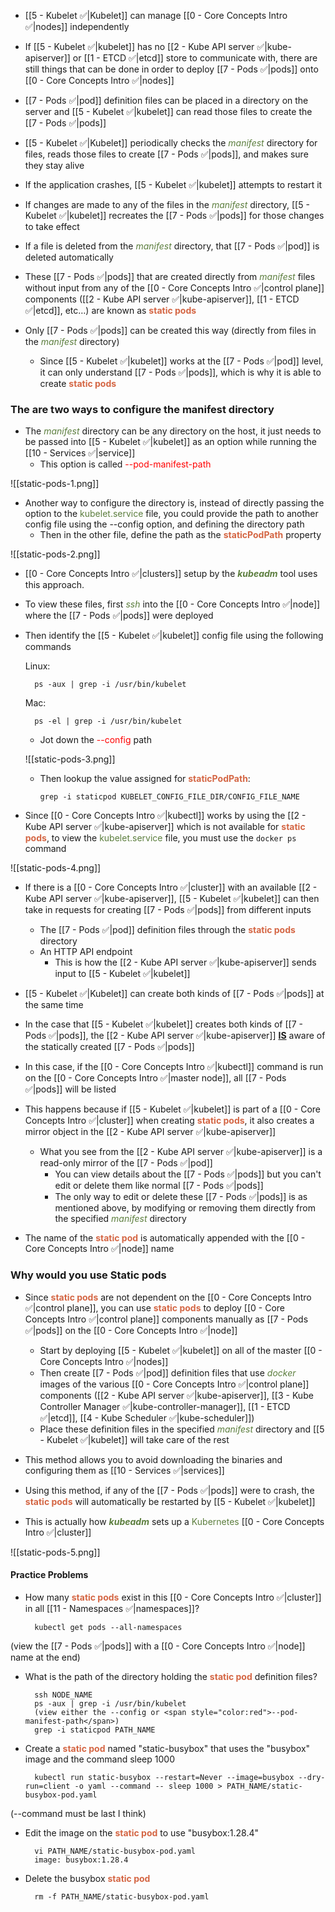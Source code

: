 - [[5 - Kubelet ✅|Kubelet]] can manage [[0 - Core Concepts Intro ✅|nodes]] independently

- If [[5 - Kubelet ✅|kubelet]] has no [[2 - Kube API server ✅|kube-apiserver]] or [[1 - ETCD ✅|etcd]] store to communicate with, there are still things that can be done in order to deploy [[7 - Pods ✅|pods]] onto [[0 - Core Concepts Intro ✅|nodes]]

- [[7 - Pods ✅|pod]] definition files can be placed in a directory on the server and [[5 - Kubelet ✅|kubelet]] can read those files to create the [[7 - Pods ✅|pods]]

- [[5 - Kubelet ✅|Kubelet]] periodically checks the <i><span style="color:#5c7e3e">manifest</span></i> directory for files, reads those files to create [[7 - Pods ✅|pods]], and makes sure they stay alive

- If the application crashes, [[5 - Kubelet ✅|kubelet]] attempts to restart it

- If changes are made to any of the files in the <i><span style="color:#5c7e3e">manifest</span></i> directory, [[5 - Kubelet ✅|kubelet]] recreates the [[7 - Pods ✅|pods]] for those changes to take effect

- If a file is deleted from the <i><span style="color:#5c7e3e">manifest</span></i> directory, that [[7 - Pods ✅|pod]] is deleted automatically

- These [[7 - Pods ✅|pods]] that are created directly from <i><span style="color:#5c7e3e">manifest</span></i> files without input from any of the [[0 - Core Concepts Intro ✅|control plane]] components ([[2 - Kube API server ✅|kube-apiserver]], [[1 - ETCD ✅|etcd]], etc…) are known as <b><span style="color:#d46644">static pods</span></b>

- Only [[7 - Pods ✅|pods]] can be created this way (directly from files in the <i><span style="color:#5c7e3e">manifest</span></i> directory)
	- Since [[5 - Kubelet ✅|kubelet]] works at the [[7 - Pods ✅|pod]] level, it can only understand [[7 - Pods ✅|pods]], which is why it is able to create <b><span style="color:#d46644">static pods</span></b>

### The are two ways to configure the manifest directory

- The <i><span style="color:#5c7e3e">manifest</span></i> directory can be any directory on the host, it just needs to be passed into [[5 - Kubelet ✅|kubelet]] as an option while running the [[10 - Services ✅|service]]
	- This option is called <span style="color:red">--pod-manifest-path</span>

![[static-pods-1.png]]

- Another way to configure the directory is, instead of directly passing the option to the <span style="color:#5c7e3e">kubelet.service</span> file, you could provide the path to another config file using the --config option, and defining the directory path
	- Then in the other file, define the path as the <b><span style="color:#d46644">staticPodPath</span></b> property

![[static-pods-2.png]]

- [[0 - Core Concepts Intro ✅|clusters]] setup by the <b><i><span style="color:#5c7e3e">kubeadm</span></i></b> tool uses this approach.

- To view these files, first <i><span style="color:#5c7e3e">ssh</span></i> into the [[0 - Core Concepts Intro ✅|node]] where the [[7 - Pods ✅|pods]] were deployed

- Then identify the [[5 - Kubelet ✅|kubelet]] config file using the following commands

	Linux:

		ps -aux | grep -i /usr/bin/kubelet

	Mac:

		ps -el | grep -i /usr/bin/kubelet

	- Jot down the <span style="color:red">--config</span> path

	![[static-pods-3.png]]

	- Then lookup the value assigned for <b><span style="color:#d46644">staticPodPath</span></b>:

		`grep -i staticpod KUBELET_CONFIG_FILE_DIR/CONFIG_FILE_NAME`

- Since [[0 - Core Concepts Intro ✅|kubectl]] works by using the [[2 - Kube API server ✅|kube-apiserver]] which is not available for <b><span style="color:#d46644">static pods</span></b>, to view the <span style="color:#5c7e3e">kubelet.service</span> file, you must use the `docker ps` command

![[static-pods-4.png]]

- If there is a [[0 - Core Concepts Intro ✅|cluster]] with an available [[2 - Kube API server ✅|kube-apiserver]], [[5 - Kubelet ✅|kubelet]] can then take in requests for creating [[7 - Pods ✅|pods]] from different inputs
	- The [[7 - Pods ✅|pod]] definition files through the <b><span style="color:#d46644">static pods</span></b> directory
	- An HTTP API endpoint
		- This is how the [[2 - Kube API server ✅|kube-apiserver]] sends input to [[5 - Kubelet ✅|kubelet]]

- [[5 - Kubelet ✅|Kubelet]] can create both kinds of [[7 - Pods ✅|pods]] at the same time

- In the case that [[5 - Kubelet ✅|kubelet]] creates both kinds of [[7 - Pods ✅|pods]], the [[2 - Kube API server ✅|kube-apiserver]] <u><b>IS</b></u> aware of the statically created [[7 - Pods ✅|pods]]

- In this case, if the [[0 - Core Concepts Intro ✅|kubectl]] command is run on the [[0 - Core Concepts Intro ✅|master node]], all [[7 - Pods ✅|pods]] will be listed

- This happens because if [[5 - Kubelet ✅|kubelet]] is part of a [[0 - Core Concepts Intro ✅|cluster]] when creating <b><span style="color:#d46644">static pods</span></b>, it also creates a mirror object in the [[2 - Kube API server ✅|kube-apiserver]]
	- What you see from the [[2 - Kube API server ✅|kube-apiserver]] is a read-only mirror of the [[7 - Pods ✅|pod]]
		- You can view details about the [[7 - Pods ✅|pods]] but you can't edit or delete them like normal [[7 - Pods ✅|pods]]
		- The only way to edit or delete these [[7 - Pods ✅|pods]] is as mentioned above, by modifying or removing them directly from the specified <i><span style="color:#5c7e3e">manifest</span></i> directory

- The name of the <b><span style="color:#d46644">static pod</span></b> is automatically appended with the [[0 - Core Concepts Intro ✅|node]] name

### Why would you use Static pods

- Since <b><span style="color:#d46644">static pods</span></b> are not dependent on the [[0 - Core Concepts Intro ✅|control plane]], you can use <b><span style="color:#d46644">static pods</span></b> to deploy [[0 - Core Concepts Intro ✅|control plane]] components manually as [[7 - Pods ✅|pods]] on the [[0 - Core Concepts Intro ✅|node]]
	- Start by deploying [[5 - Kubelet ✅|kubelet]] on all of the master [[0 - Core Concepts Intro ✅|nodes]] 
	- Then create [[7 - Pods ✅|pod]] definition files that use <i><span style="color:#5c7e3e">docker</span></i> images of the various [[0 - Core Concepts Intro ✅|control plane]] components ([[2 - Kube API server ✅|kube-apiserver]], [[3 - Kube Controller Manager ✅|kube-controller-manager]], [[1 - ETCD ✅|etcd]], [[4 - Kube Scheduler ✅|kube-scheduler]])
	- Place these definition files in the specified <i><span style="color:#5c7e3e">manifest</span></i> directory and [[5 - Kubelet ✅|kubelet]] will take care of the rest
- This method allows you to avoid downloading the binaries and configuring them as [[10 - Services ✅|services]]

- Using this method, if any of the [[7 - Pods ✅|pods]] were to crash, the <b><span style="color:#d46644">static pods</span></b> will automatically be restarted by [[5 - Kubelet ✅|kubelet]]

- This is actually how <b><i><span style="color:#5c7e3e">kubeadm</span></i></b> sets up a <span style="color:#5c7e3e">Kubernetes</span> [[0 - Core Concepts Intro ✅|cluster]]

![[static-pods-5.png]]

#### Practice Problems

- How many <b><span style="color:#d46644">static pods</span></b> exist in this [[0 - Core Concepts Intro ✅|cluster]] in all [[11 - Namespaces ✅|namespaces]]?

		kubectl get pods --all-namespaces

(view the [[7 - Pods ✅|pods]] with a [[0 - Core Concepts Intro ✅|node]] name at the end)

- What is the path of the directory holding the <b><span style="color:#d46644">static pod</span></b> definition files?

		ssh NODE_NAME
		ps -aux | grep -i /usr/bin/kubelet
		(view either the --config or <span style="color:red">--pod-manifest-path</span>)
		grep -i staticpod PATH_NAME

- Create a <b><span style="color:#d46644">static pod</span></b> named "static-busybox" that uses the "busybox" image and the command sleep 1000

		kubectl run static-busybox --restart=Never --image=busybox --dry-run=client -o yaml --command -- sleep 1000 > PATH_NAME/static-busybox-pod.yaml

(--command must be last I think)

- Edit the image on the <b><span style="color:#d46644">static pod</span></b> to use "busybox:1.28.4"

		vi PATH_NAME/static-busybox-pod.yaml
		image: busybox:1.28.4

- Delete the busybox <b><span style="color:#d46644">static pod</span></b>

		rm -f PATH_NAME/static-busybox-pod.yaml
